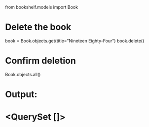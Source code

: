 from bookshelf.models import Book

# Delete the book

book = Book.objects.get(title="Nineteen Eighty-Four")
book.delete()

# Confirm deletion

Book.objects.all()

# Output:

# <QuerySet []>
